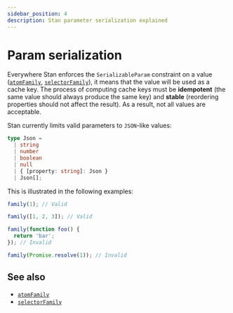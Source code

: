 ```yaml
---
sidebar_position: 4
description: Stan parameter serialization explained
---
```


# Param serialization

Everywhere Stan enforces the `SerializableParam` constraint on a value ([`atomFamily`](../api/atomFamily.md), [`selectorFamily`](../api/selectorFamily.md)), it means that the value will be used as a cache key. The process of computing cache keys must be **idempotent** (the same value should always produce the same key) and **stable** (reordering properties should not affect the result). As a result, not all values are acceptable.

Stan currently limits valid parameters to `JSON`-like values:

```ts
type Json =
  | string
  | number
  | boolean
  | null
  | { [property: string]: Json }
  | Json[];
```

This is illustrated in the following examples:

```ts
family(1); // Valid

family([1, 2, 3]); // Valid

family(function foo() {
  return 'bar';
}); // Invalid

family(Promise.resolve(1)); // Invalid
```

## See also

- [`atomFamily`](../api/atomFamily.md)
- [`selectorFamily`](../api/selectorFamily.md)

